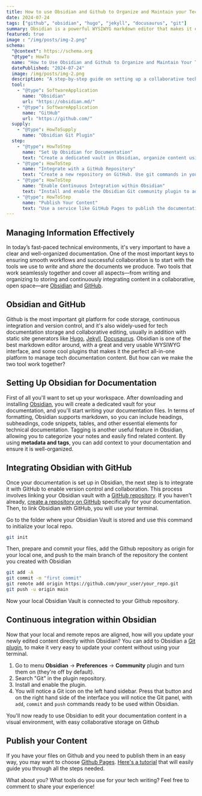 ```yaml
---
title: How to use Obsidian and Github to Organize and Maintain your Tech Documentation
date: 2024-07-24
tags: ["github", "obsidian", "hugo", "jekyll", "docusaurus", "git"]
summary: Obsidian is a powerful WYSIWYG markdown editor that makes it easy to write and organize your content. Paring it with Github is the perfect solution to develop and maintain technical documentation.
featured: true
image : "/img/posts/img-2.png"
schema:
  "@context": https://schema.org
  "@type": HowTo
  name: "How to Use Obsidian and Github to Organize and Maintain Your Tech Documentation"
  datePublished: "2024-07-24"
  image: /img/posts/img-2.png
  description: "A step-by-step guide on setting up a collaborative technical documentation workflow using Obsidian for writing and GitHub for version control and publishing."
  tool:
    - "@type": SoftwareApplication
      name: "Obsidian"
      url: "https://obsidian.md/"
    - "@type": SoftwareApplication
      name: "GitHub"
      url: "https://github.com/"
  supply:
    - "@type": HowToSupply
      name: "Obsidian Git Plugin"
  step:
    - "@type": HowToStep
      name: "Set Up Obsidian for Documentation"
      text: "Create a dedicated vault in Obsidian, organize content using markdown, metadata, and tags."
    - "@type": HowToStep
      name: "Integrate with a GitHub Repository"
      text: "Create a new repository on GitHub. Use git commands in your terminal to initialize a local repository in your Obsidian vault folder and push the files to GitHub."
    - "@type": HowToStep
      name: "Enable Continuous Integration within Obsidian"
      text: "Install and enable the Obsidian Git community plugin to add, commit, and push changes directly from the Obsidian interface."
    - "@type": HowToStep
      name: "Publish Your Content"
      text: "Use a service like GitHub Pages to publish the documentation stored in your GitHub repository."
---
```


## Managing Information Effectively

In today’s fast-paced technical environments, it's very important to have a clear and well-organized documentation. One of the most important keys to ensuring smooth workflows and successful collaboration is to start with the tools we use to _write_ and _share_ the documents we produce. Two tools that work seamlessly together and cover all aspects—from writing and organizing to storing and continuously integrating content in a collaborative, open space—are [Obsidian](https://obsidian.md/) and [GitHub](https://github.com/).

## Obsidian and GitHub

Github is the most important git platform for code storage, continuous integration and version control, and it's also widely-used for tech documentation storage and collaborative editing, usually in addition with static site generators like [Hugo](https://gohugo.io), [Jekyll](https://jekyllrb.com/), [Docusaurus](https://docusaurus.io/). Obsidian is one of the best markdown editor around, with a great and very usable WYSIWYG interface, and some cool plugins that makes it the perfect all-in-one platform to manage tech documentation content. But how can we make the two tool work together?

## Setting Up Obsidian for Documentation

First of all you'll want to set up your workspace. After downloading and installing [Obsidian](https://obsidian.md/), you will create a dedicated vault for your documentation, and you'll start writing your documentation files. In terms of formatting, Obsidian supports markdown, so you can include headings, subheadings, code snippets, tables, and other essential elements for technical documentation. Tagging is another useful feature in Obsidian, allowing you to categorize your notes and easily find related content. By using **metadata and tags**, you can add context to your documentation and ensure it is well-organized.

## Integrating Obsidian with GitHub

Once your documentation is set up in Obsidian, the next step is to integrate it with GitHub to enable version control and collaboration. This process involves linking your Obsidian vault with a [GitHub repository](https://docs.github.com/en/get-started/quickstart/create-a-repo). If you haven’t already, [create a repository on GitHub](https://github.com/new) specifically for your documentation. 
Then, to link Obsidian with GitHub, you will use your terminal. 

Go to the folder where your Obsidian Vault is stored and use this command to initialize your local repo.

```bash
git init
```

Then, prepare and commit your files, add the Github repository as origin for your local one, and push to the main branch of the repository the content you created with Obsidian 

```bash
git add -A
git commit -m "first commit"
git remote add origin https://github.com/your_user/your_repo.git
git push -u origin main
```

Now your local Obsidian Vault is connected to your Github repository.
## Continuous integration within Obsidian

Now that your local and remote repos are aligned, how will you update your newly edited content directly within Obsidian? You can add to Obsidian a [Git plugin](https://github.com/Vinzent03/obsidian-git), to make it very easy to update your content without using your terminal.
1. Go to menu **Obsidian** → **Preferences** → **Community** plugin and turn them on (they're off by default).
2. Search "Git" in the plugin repository.
3. Install and enable the plugin.
4. You will notice a Git icon on the left hand sidebar. Press that button and on the right hand side of the interface you will notice the Git panel, with ```add```, ```commit``` and ```push``` commands ready to be used within Obsidian. 

You'll now ready to use Obsidian to edit your documentation content in a visual environment, with easy collaborative storage on Github
## Publish your Content

If you have your files on Github and you need to publish them in an easy way, you may want to choose [Github Pages](https://pages.github.com/). [Here's a tutorial](https://docs.github.com/en/pages/getting-started-with-github-pages/creating-a-github-pages-site#creating-your-site) that will easily guide you through all the steps needed.

What about you? What tools do you use for your tech writing? Feel free to comment to share your experience!

